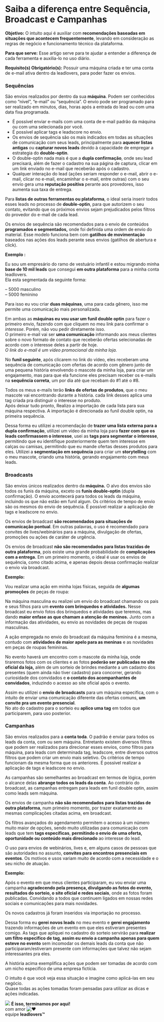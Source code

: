 # Saiba a diferença entre Sequência, Broadcast e Campanhas

**Objetivo:** O intuito aqui é auxiliar com **recomendações baseadas em situações que acontecem frequentemente**, levando em consideração as regras de negócio e funcionamento técnico da plataforma.

**Para que serve:** Esse artigo serve para te ajudar a entender a diferença de cada ferramenta e auxilia-lo no uso diário.

**Requisito(s) Obrigatório(s):** Possuir uma máquina criada e ter uma conta de e-mail ativa dentro da leadlovers, para poder fazer os envios.

### **Sequências**

São envios realizados por dentro da sua **máquina**. Podem ser conhecidos como “nível”, “e-mail” ou “sequência”. O envio pode ser programado para ser realizado em minutos, dias, horas após a entrada do lead ou com uma data fixa programada.

* É possível enviar e-mails com uma conta de e-mail padrão da máquina ou com uma selecionada por você.
* É possível aplicar tags e leadscore no envio.
* Os envios de sequência são os mais indicados em todas as situações de comunicação com seus leads, principalmente para **aquecer listas antigas** ou **capturar novos leads** devido à capacidade de empregar a estrategia do **double-optin**.
* O double-optin nada mais é que a **dupla confirmação**, onde seu lead precisará, além de fazer o cadastro na sua página de captura, clicar em um link enviado no e-mail que receberão após o cadastro.
* Qualquer interação do lead (ações seriam responder o e-mail, abrir o e-mail, clicar no e-mail, encaminhar o e-mail, entre outras) com o seu envio gera uma **reputação positiva** perante aos provedores, isso aumenta sua taxa de entrega.

Para **listas de outras ferramentas ou plataforma**, o ideal seria inserir todos esses leads no processo de **double-optin**, para que autorizem o seu contato, evitando que os próximos envios sejam prejudicados pelos filtros do provedor do e-mail de cada lead.

Os envios de sequência são recomendados para o envio de conteúdos **programados e segmentados,** onde foi definida uma ordem de envio do material. Esse modelo funciona bem com **gatilhos de movimentação** baseados nas ações dos leads perante seus envios (gatilhos de abertura e click).

**Exemplo :**

Eu sou um empresário do ramo de vestuário infantil e estou migrando minha **base de 10 mil leads** que consegui **em outra plataforma** para a minha conta leadlovers.\
Ela esta segmentada da seguinte forma:

– 5000 masculino\
– 5000 feminino

Para isso eu vou criar **duas máquinas**, uma para cada gênero, isso me permite uma comunicação mais personalizada.

Em ambas as **máquinas eu vou usar um funil double optin** para fazer o primeiro envio, fazendo com que cliquem no meu link para confirmar o _interesse_. Porém, não vou pedir diretamente isso.\
O primeiro e-mail vai ser **uma comunicação** informando aos meus clientes sobre o novo formato de contato que receberão ofertas selecionadas de acordo com o interesse deles a partir de hoje.\
_O link do e-mail é um vídeo promocional da minha loja._

No **funil seguinte**, após clicarem no link do vídeo, eles receberam uma sequência de comunicação com ofertas de acordo com gênero junto de uma pequena história envolvendo o mascote da minha loja, para criar um engajamento, mas para que ela funcione eles precisam receber os e-mails na **sequência correta**, um por dia até que recebam do #1 até o #8.

Todos os meus e-mails terão **links de ofertas de produtos**, que o meu mascote vai encontrando durante a história. cada link desses aplica uma tag criada pra distinguir o interesse no produto.\
Após deixar tudo pronto, Realizo a importação de cada lista para sua máquina respectiva. A importação é direcionada ao funil double optin, na primeira sequência.

Dessa forma eu utilizei a recomendação de **trazer uma lista externa para a dupla confirmação**, utilizei um vídeo da minha loja para **fazer com que os leads confirmassem o interesse**, usei as **tags para segmentar o interesse**, permitindo que eu identifique posteriormente quem tem interesse em calças ou camisas, permitindo que eu mande ofertas desses produtos para eles. Utilizei a **segmentação em sequência** para criar um **storytelling** com o meu mascote, criando uma história, gerando engajamento com meus leads.

### **Broadcasts**

São envios únicos realizados dentro da **máquina.** O alvo dos envios são todos os funis da máquina, exceto os **funis double-optin** (dupla confirmação). O envio acontecerá para todos os leads da máquina, incluindo os que não estão em funil algum. Os critérios de tempo de envio são os mesmos do envio de sequência. É possível realizar a aplicação de tags e leadscore no envio.

Os envios de broadcast **são recomendados para situações de comunicação pontual**. Em outras palavras, o uso é recomendado para convites de lives/webinários para a máquina, divulgação de ofertas, promoções ou ações de caráter de urgência.

Os envios de broadcast **não são recomendados para listas trazidas de outra** **plataforma**, pois existe uma grande probabilidade de **complicações com a entrega.** Em um primeiro momento, o ideal é usar os envios de sequência, como citado acima, e apenas depois dessa confirmação realizar o envio via broadcast.

**Exemplo:**

Vou realizar uma ação em minha lojas físicas, seguida de **algumas promoções** de peças de roupa:

Na máquina masculina eu realizei um envio do broadcast chamando os pais e seus filhos para um **evento com brinquedos e atividades.** Nesse broadcast eu envio fotos dos brinquedos e atividades que teremos, mas dando **maior enfase as que chamam a atenção de meninos.** Junto com a informação das atividades, eu envio as novidades de peças de roupas masculinas.

A ação empregada no envio do broadcast da máquina feminina é a mesma, contudo com **atividades de maior apelo para as meninas** e as novidades em peças de roupas femininas.

No evento haverá um encontro com o mascote da minha loja, onde tiraremos fotos com os clientes e as fotos **poderão ser publicadas no site oficial da loja,** além de um sorteio de brindes mediante a um cadastro dos presentes (quem ainda não tiver cadastro) para concorrer, gerando curiosidade dos convidados e **o contato dos acompanhantes de convidados**, induzindo o acesso ao site oficial após o evento.

Assim eu utilizei o **envio de broadcasts** para um máquina especifica, com o intuito de enviar uma comunicação diferente das ofertas comuns, **um convite pra um evento presencial**.\
No ato do cadastro para o sorteio eu **aplico uma tag** em todos que participarem, para uso posterior.

### **Campanhas**

São envios realizados para a **conta toda**. O padrão é enviar para todos os leads da conta, com ou sem máquina. Entretanto existem diversos filtros que podem ser realizados para direcionar esses envios, como filtros para máquina, para leads com determinada tag, leadscore, entre diversos outros filtros que podem criar um envio mais seletivo. Os critérios de tempo funcionam da mesma forma que os anteriores. É possível realizar a aplicação de tags e leadscore no envio.

As campanhas são semelhantes ao broadcast em termos de lógica, porém o alcance delas **abrange todos os leads da conta**. Ao contrário do broadcast, as campanhas entregam para leads em funil double optin, assim como leads sem máquina.

Os envios de campanha **não são recomendados** **para listas trazidas de outra plataforma**, num primeiro momento, por trazer exatamente as mesmas complicações citadas acima, em broadcast.

Os filtros avançados do agendamento permitem o acesso à um número muito maior de opções, sendo muito utilizadas para comunicação com leads que tem **tags específicas**, **permitindo o envio de uma oferta, oportunidade ou conteúdo mais direcionado** ao interesse do lead.

O uso para envios de webinários, lives e, em alguns casos de pessoas que são autoridades no assunto, **convites para encontros presenciais em eventos**. Os motivos e usos variam muito de acordo com a necessidade e o seu nicho de atuação.

**Exemplo:**

Após o evento em que meus clientes participaram, eu vou enviar uma campanha **agradecendo pela presença, divulgando as fotos do evento, resultados do sorteio, o site oficial e redes sociais**, onde as fotos foram publicadas. Convidando a todos que continuem ligados em nossas redes sociais e comunicações para mais novidades.

Os novos cadastros já foram inseridos via importação no processo.

Dessa forma eu **gerei novos leads** no meu evento e **gerei engajamento** trazendo informações de um evento em que eles estiveram presentes comigo. As tags que apliquei no cadastro do sorteio servirão para **realizar um filtro especifico de tag, assim eu envio a campanha apenas para quem esteve no evento** sem incomodar os demais leads da conta que não participaram/estiveram presente com informações que talvez não sejam interessantes pra eles.

A história acima exemplifica ações que podem ser tomadas de acordo com um nicho específico de uma empresa fictícia.

O intuito é que você veja essa situação e imagine como aplicá-las em seu negócio.\
Quase todas as ações tomadas foram pensadas para utilizar as dicas e ações indicadas.

![](https://legado.leadlovers.site/wp-content/uploads/2020/09/1f3c1.svg) **É isso, terminamos por aqui!**\
com amor ![❤](https://legado.leadlovers.site/wp-content/uploads/2020/09/2764.svg)\
equipe **leadlovers™**
